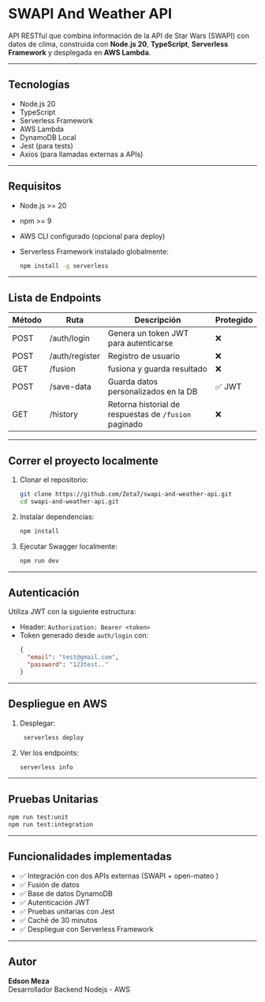 # SWAPI And Weather API

API RESTful que combina información de la API de Star Wars (SWAPI) con datos de clima, construida con **Node.js 20**, **TypeScript**, **Serverless Framework** y desplegada en **AWS Lambda**.

---

## Tecnologías

- Node.js 20
- TypeScript
- Serverless Framework
- AWS Lambda
- DynamoDB Local
- Jest (para tests)
- Axios (para llamadas externas a APIs)

---

## Requisitos

- Node.js >= 20
- npm >= 9
- AWS CLI configurado (opcional para deploy)
- Serverless Framework instalado globalmente:  

  ```bash
  npm install -g serverless
  ```
---

## Lista de Endpoints

| Método | Ruta          | Descripción                                                 | Protegido   |
|--------|---------------|-------------------------------------------------------------|-------------|
| POST   | /auth/login   | Genera un token JWT para autenticarse                       | ❌         |
| POST   | /auth/register| Registro de usuario                                         | ❌         |
| GET    | /fusion       | fusiona y guarda resultado                                  | ❌         |
| POST   | /save-data    | Guarda datos personalizados en la DB                        | ✅ JWT     |
| GET    | /history    | Retorna historial de respuestas de `/fusion` paginado       | ❌         |

---

## Correr el proyecto localmente

1. Clonar el repositorio:
   ```bash
   git clone https://github.com/Zeta7/swapi-and-weather-api.git
   cd swapi-and-weather-api.git
   ```

2. Instalar dependencias:
   ```bash
   npm install
   ```

3. Ejecutar Swagger localmente:
   ```bash
   npm run dev
   ```

---

## Autenticación

Utiliza JWT con la siguiente estructura:

- Header: `Authorization: Bearer <token>`
- Token generado desde `auth/login` con:
  ```json
  {
    "email": "test@gmail.com",
    "password": "123test.."
  }
  ```

---

## Despliegue en AWS

1. Desplegar:
   ```bash
    serverless deploy
   ```

2. Ver los endpoints:
   ```bash
   serverless info
   ```

---
## Pruebas Unitarias

```bash
npm run test:unit
npm run test:integration
```
---
## Funcionalidades implementadas

- ✅ Integración con dos APIs externas (SWAPI + open-mateo )
- ✅ Fusión de datos
- ✅ Base de datos DynamoDB
- ✅ Autenticación JWT
- ✅ Pruebas unitarias con Jest
- ✅ Caché de 30 minutos
- ✅ Despliegue con Serverless Framework

---

## Autor

**Edson Meza**  
Desarrollador Backend Nodejs - AWS
